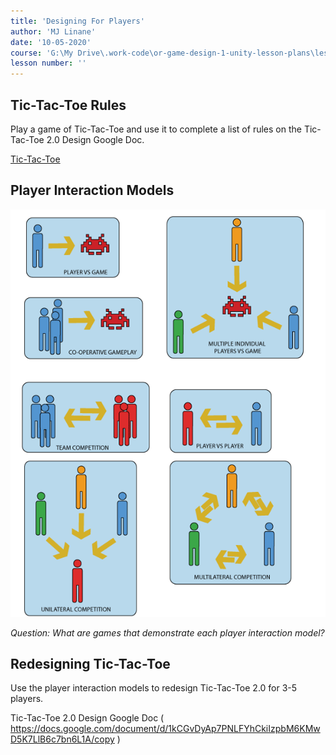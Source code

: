```yaml
---
title: 'Designing For Players'
author: 'MJ Linane'
date: '10-05-2020'
course: 'G:\My Drive\.work-code\or-game-design-1-unity-lesson-plans\lesson-plans\3-playgrounds'
lesson number: ''
---
```


## Tic-Tac-Toe Rules

Play a game of Tic-Tac-Toe and use it to complete a list of rules on the Tic-Tac-Toe 2.0 Design Google Doc.

[Tic-Tac-Toe](https://www.google.com/search?q=play+tic+tac+toe&rlz=1C1GCEU_enUS892US892&oq=play+tic+tac+toe&aqs=chrome..69i57j0l2j46j0l3j69i61.2493j0j7&sourceid=chrome&ie=UTF-8&safe=active&ssui=on)

## Player Interaction Models

![Player Interaction Models](../../images/PlayerInteractionsinGames.gif)

*Question: What are games that demonstrate each player interaction model?*

## Redesigning Tic-Tac-Toe

Use the player interaction models to redesign Tic-Tac-Toe 2.0 for 3-5 players.

Tic-Tac-Toe 2.0 Design Google Doc ( <https://docs.google.com/document/d/1kCGvDyAp7PNLFYhCkiIzpbM6KMwD5K7LlB6c7bn6L1A/copy> )
